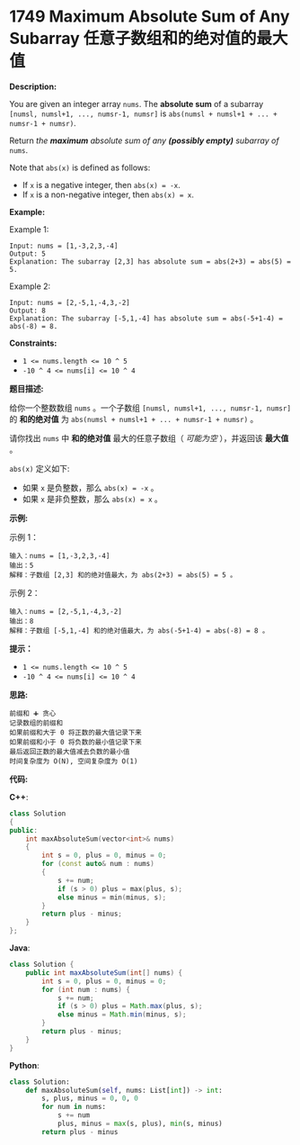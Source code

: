 # 1749 Maximum Absolute Sum of Any Subarray 任意子数组和的绝对值的最大值

__Description:__

You are given an integer array `nums`. The __absolute sum__ of a subarray `[numsl, numsl+1, ..., numsr-1, numsr]` is `abs(numsl + numsl+1 + ... + numsr-1 + numsr)`.

Return _the __maximum__ absolute sum of any __(possibly empty)__ subarray of_ `nums`.

Note that `abs(x)` is defined as follows:

- If `x` is a negative integer, then `abs(x) = -x`.
- If `x` is a non-negative integer, then `abs(x) = x`.

__Example:__

Example 1:

```text
Input: nums = [1,-3,2,3,-4]
Output: 5
Explanation: The subarray [2,3] has absolute sum = abs(2+3) = abs(5) = 5.
```

Example 2:

```text
Input: nums = [2,-5,1,-4,3,-2]
Output: 8
Explanation: The subarray [-5,1,-4] has absolute sum = abs(-5+1-4) = abs(-8) = 8.
```

__Constraints:__

- `1 <= nums.length <= 10 ^ 5`
- `-10 ^ 4 <= nums[i] <= 10 ^ 4`

__题目描述:__

给你一个整数数组 `nums` 。一个子数组 `[numsl, numsl+1, ..., numsr-1, numsr]` 的 __和的绝对值__ 为 `abs(numsl + numsl+1 + ... + numsr-1 + numsr)` 。

请你找出 `nums` 中 __和的绝对值__ 最大的任意子数组（ _可能为空_ ），并返回该 __最大值__ 。

`abs(x)` 定义如下:

- 如果 `x` 是负整数，那么 `abs(x) = -x` 。
- 如果 `x` 是非负整数，那么 `abs(x) = x` 。

__示例:__

示例 1：

```text
输入：nums = [1,-3,2,3,-4]
输出：5
解释：子数组 [2,3] 和的绝对值最大，为 abs(2+3) = abs(5) = 5 。
```

示例 2：

```text
输入：nums = [2,-5,1,-4,3,-2]
输出：8
解释：子数组 [-5,1,-4] 和的绝对值最大，为 abs(-5+1-4) = abs(-8) = 8 。
```

__提示：__

- `1 <= nums.length <= 10 ^ 5`
- `-10 ^ 4 <= nums[i] <= 10 ^ 4`

__思路:__

```text
前缀和 ➕ 贪心
记录数组的前缀和
如果前缀和大于 0 将正数的最大值记录下来
如果前缀和小于 0 将负数的最小值记录下来
最后返回正数的最大值减去负数的最小值
时间复杂度为 O(N), 空间复杂度为 O(1)
```

__代码:__

__C++__:

```C++
class Solution 
{
public:
    int maxAbsoluteSum(vector<int>& nums) 
    {
        int s = 0, plus = 0, minus = 0;
        for (const auto& num : nums) 
        {
            s += num;
            if (s > 0) plus = max(plus, s);
            else minus = min(minus, s);
        }
        return plus - minus;
    }
};
```

__Java__:

```Java
class Solution {
    public int maxAbsoluteSum(int[] nums) {
        int s = 0, plus = 0, minus = 0;
        for (int num : nums) {
            s += num;
            if (s > 0) plus = Math.max(plus, s);
            else minus = Math.min(minus, s);
        }
        return plus - minus;
    }
}
```

__Python__:

```Python
class Solution:
    def maxAbsoluteSum(self, nums: List[int]) -> int:
        s, plus, minus = 0, 0, 0
        for num in nums:
            s += num
            plus, minus = max(s, plus), min(s, minus)
        return plus - minus
```
